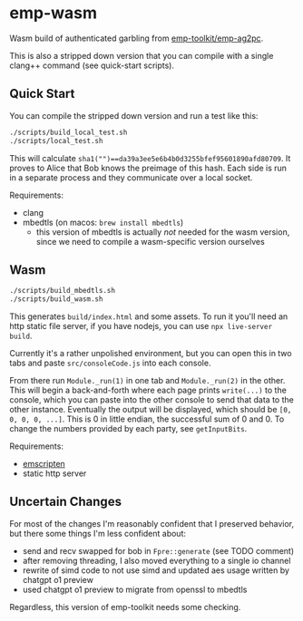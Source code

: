 # emp-wasm

Wasm build of authenticated garbling from [emp-toolkit/emp-ag2pc](https://github.com/emp-toolkit/emp-ag2pc).

This is also a stripped down version that you can compile with a single clang++ command (see quick-start scripts).

## Quick Start

You can compile the stripped down version and run a test like this:

```sh
./scripts/build_local_test.sh
./scripts/local_test.sh
```

This will calculate `sha1("")==da39a3ee5e6b4b0d3255bfef95601890afd80709`. It proves to Alice that Bob knows the preimage of this hash. Each side is run in a separate process and they communicate over a local socket.

Requirements:
- clang
- mbedtls (on macos: `brew install mbedtls`)
  - this version of mbedtls is actually *not* needed for the wasm version, since we need to compile a wasm-specific version ourselves

## Wasm

```sh
./scripts/build_mbedtls.sh
./scripts/build_wasm.sh
```

This generates `build/index.html` and some assets. To run it you'll need an http static file server, if you have nodejs, you can use `npx live-server build`.

Currently it's a rather unpolished environment, but you can open this in two tabs and paste `src/consoleCode.js` into each console.

From there run `Module._run(1)` in one tab and `Module._run(2)` in the other. This will begin a back-and-forth where each page prints `write(...)` to the console, which you can paste into the other console to send that data to the other instance. Eventually the output will be displayed, which should be `[0, 0, 0, 0, ...]`. This is 0 in little endian, the successful sum of 0 and 0. To change the numbers provided by each party, see `getInputBits`.

Requirements:
- [emscripten](https://emscripten.org/)
- static http server

## Uncertain Changes

For most of the changes I'm reasonably confident that I preserved behavior, but there some things I'm less confident about:

- send and recv swapped for bob in `Fpre::generate` (see TODO comment)
- after removing threading, I also moved everything to a single io channel
- rewrite of simd code to not use simd and updated aes usage written by chatgpt o1 preview
- used chatgpt o1 preview to migrate from openssl to mbedtls

Regardless, this version of emp-toolkit needs some checking.
